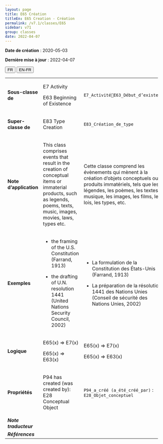 ```yaml
---
layout: page
title: E65 Création
titleEn: E65 Creation - Création
permalink: /v7.1/classes/E65
sidebar: v71
group: classes
date: 2022-04-07
---
```


**Date de création** : 2020-05-03

**Dernière mise à jour** : 2022-04-07

<div class="lang-buttons">
  <button id="fr" class="activate">FR</button>
  <button id="en-fr">EN-FR</button>
</div>

<table>
				<tbody>
				<tr>
					<td><strong>Sous-classe de</strong></td>
					<td class="en"><p>E7 Activity </p>
							<p>E63 Beginning of Existence</p>
							</td>
						<td><p><code class="language-plaintext highlighter-rouge">E7_ActivitéE63_Début_d’existence</code></p>
							</td>
						</tr>
					<tr>
					<td><strong>Super-classe de</strong></td>
					<td class="en"><p>E83 Type Creation</p>
							</td>
						<td><p><code class="language-plaintext highlighter-rouge">E83_Création_de_type</code></p>
							</td>
						</tr>
					<tr>
					<td><strong>Note d’application</strong></td>
					<td class="en"><p>This class comprises events that result in the creation of conceptual items or immaterial products, such as legends, poems, texts, music, images, movies, laws, types etc.</p>
							</td>
						<td><p>Cette classe comprend les évènements qui mènent à la création d’objets conceptuels ou de produits immatériels, tels que les légendes, les poèmes, les textes, la musique, les images, les films, les lois, les types, etc.</p>
							</td>
						</tr>
					<tr>
					<td><strong>Exemples</strong></td>
					<td class="en"><ul><li><p>the framing of the U.S. Constitution (Farrand, 1913)  </p>
							</li>
									<li><p>the drafting of U.N. resolution 1441 (United Nations Security Council, 2002)</p>
							</li></ul>
										</td>
						<td><ul><li><p>La formulation de la Constitution des États-Unis (Farrand, 1913)</p>
							</li>
									<li><p>La préparation de la résolution 1441 des Nations Unies (Conseil de sécurité des Nations Unies, 2002)</p>
							</li></ul>
										</td>
						</tr>
					<tr>
					<td><strong>Logique</strong></td>
					<td class="en"><p>E65(x) ⇒ E7(x)</p>
							<p>E65(x) ⇒ E63(x) </p>
							</td>
						<td><p>E65(x) ⇒ E7(x)</p>
							<p>E65(x) ⇒ E63(x) </p>
							</td>
						</tr>
					<tr>
					<td><strong>Propriétés</strong></td>
					<td class="en"><p>P94 has created (was created by): E28 Conceptual Object</p>
							</td>
						<td><p><code class="language-plaintext highlighter-rouge">P94_a_créé (a_été_créé_par)</code> : <code class="language-plaintext highlighter-rouge">E28_Objet_conceptuel</code></p>
							</td>
						</tr>
					<tr>
					<td><strong><em>Note traducteur</em></strong></td>
					<td colspan="2"><p></p>
							</td>
						</tr>
					<tr>
					<td><strong><em>Références</em></strong></td>
					<td colspan="2"><p><em></em></p>
							</td>
						</tr>
					</tbody>
				</table>
				
